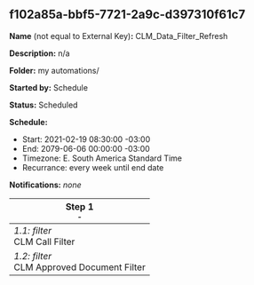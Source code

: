 ## f102a85a-bbf5-7721-2a9c-d397310f61c7

**Name** (not equal to External Key)**:** CLM_Data_Filter_Refresh

**Description:** n/a

**Folder:** my automations/

**Started by:** Schedule

**Status:** Scheduled

**Schedule:**

* Start: 2021-02-19 08:30:00 -03:00
* End: 2079-06-06 00:00:00 -03:00
* Timezone: E. South America Standard Time
* Recurrance: every week until end date

**Notifications:** _none_


| Step 1<br>_<small>-</small>_ |
| --- |
| _1.1: filter_<br>CLM Call Filter |
| _1.2: filter_<br>CLM Approved Document Filter |
